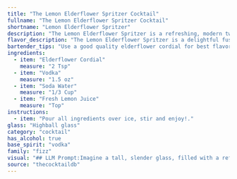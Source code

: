 ```yaml
---
title: "The Lemon Elderflower Spritzer Cocktail"
fullname: "The Lemon Elderflower Spritzer Cocktail"
shortname: "Lemon Elderflower Spritzer"
description: "The Lemon Elderflower Spritzer is a refreshing, modern twist on the classic Fizz family.  Its origins are likely rooted in the popularity of elderflower cordial, a European staple, and the growing trend of light, sophisticated cocktails. "
flavor_description: "The Lemon Elderflower Spritzer is a delightful fusion of sweet, tart, and floral notes. The elderflower cordial brings a delicate, floral sweetness, balanced by the sharp acidity of fresh lemon juice. Vodka adds a subtle burn, while the soda water creates a refreshing effervescence. The overall taste is light, crisp, and incredibly refreshing, perfect for a warm day or a celebratory occasion. "
bartender_tips: "Use a good quality elderflower cordial for best flavor.  Chill all ingredients, including the glass, for optimal refreshment.  Start with a light hand on the vodka, you can always add more! Gently stir the ingredients to avoid diluting the soda water too quickly. Garnish with a lemon wheel or sprig of fresh mint for a touch of elegance.  "
ingredients:
  - item: "Elderflower Cordial"
    measure: "2 Tsp"
  - item: "Vodka"
    measure: "1.5 oz"
  - item: "Soda Water"
    measure: "1/3 Cup"
  - item: "Fresh Lemon Juice"
    measure: "Top"
instructions:
  - item: "Pour all ingredients over ice, stir and enjoy!."
glass: "Highball glass"
category: "cocktail"
has_alcohol: true
base_spirit: "vodka"
family: "fizz"
visual: "## LLM Prompt:Imagine a tall, slender glass, filled with a refreshing, light-yellow cocktail. The base is a vibrant, almost neon yellow, hinting at the sweet and floral notes of the elderflower cordial. A thin slice of lemon, carefully placed on the rim, adds a touch of vibrant green, contrasting beautifully with the yellow base. Tiny bubbles from the soda water dance on the surface, creating a subtle effervescence. The glass is frosted on the outside, catching the light and creating a cool, inviting aura. This is the Lemon Elderflower Spritzer, a perfect combination of floral sweetness and citrus acidity, ready to quench your thirst on a warm summer day. "
source: "thecocktaildb"
---
```


